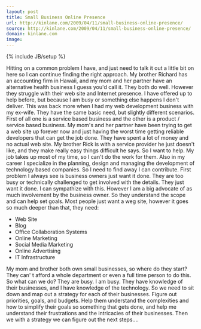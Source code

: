 ```yaml
---
layout: post
title: Small Business Online Presence
url: http://kinlane.com/2009/04/11/small-business-online-presence/
source: http://kinlane.com/2009/04/11/small-business-online-presence/
domain: kinlane.com
image: 
---
```

{% include JB/setup %}<p><!DOCTYPE html PUBLIC "-//W3C//DTD XHTML 1.0 Transitional//EN"
    "http://www.w3.org/TR/xhtml1/DTD/xhtml1-transitional.dtd">
<html xmlns="http://www.w3.org/1999/xhtml">
  <head>
    <title></title>
  </head>
  <body>
    Hitting on a common problem I have, and just need to talk it out a little bit on here so I can continue finding the right approach. My brother Richard has an accounting firm in Hawaii, and my mom
    and her partner have an alternative health business I guess you'd call it. They both do well. However they struggle with their web site and Internet presence. I have offered up to help before,
    but because I am busy or something else happens I don't deliver. This was back more when I had my web development business with my ex-wife. They have the same basic need, but slightly different
    scenarios. First of all one is a service based business and the other is a product / service based business. My mom's and her partner have been trying to get a web site up forever now and just
    having the worst time getting reliable developers that can get the job done. They have spent a lot of money and no actual web site. My brother Rick is with a service provider he just doesn't
    like, and they make really easy things difficult he says. So I want to help. My job takes up most of my time, so I can't do the work for them. Also in my career I specialize in the planning,
    design and managing the development of technology based companies. So I need to find away I can contribute. First problem I always see is business owners just want it done. They are too busy or
    technically challenged to get involved with the details. They just want it done. I can sympathize with this. However I am a big advocate of as much involvement by the business owner. So they
    understand the scope and can help set goals. Most people just want a weg site, however it goes so much deeper than that, they need:
    <ul class="mainlist">
      <li>Web Site
      </li>
      <li>Blog
      </li>
      <li>Office Collaboration Systems
      </li>
      <li>Online Marketing
      </li>
      <li>Social Media Marketing
      </li>
      <li>Online Advertising
      </li>
      <li>IT Infrastructure
      </li>
    </ul>My mom and brother both own small businesses, so where do they start? They can' t afford a whole department or even a full time person to do this. So what can we do? They are busy. I am
    busy. They have knowledge of their businesses, and I have knowledge of the technology. So we need to sit down and map out a strategy for each of their businesses. Figure out priorities, goals,
    and budgets. Help them understand the complexities and how to simplify their goals so something that gets done, and help me understand their frustrations and the intricacies of their businesses.
    Then we with a strategy we can figure out the next steps....
  </body>
</html></p>
